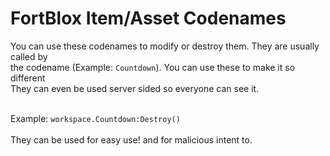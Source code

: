 # FortBlox Item/Asset Codenames
You can use these codenames to modify or destroy them. They are usually called by<br>
the codename (Example: `Countdown`). You can use these to make it so different<br>
They can even be used server sided so everyone can see it.<br><br>

Example: `workspace.Countdown:Destroy()`<br><br>
They can be used for easy use! and for malicious intent to.<br>
